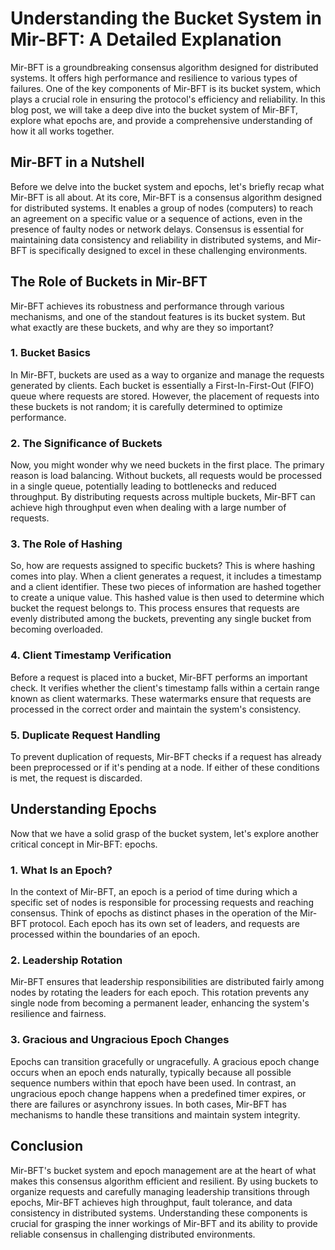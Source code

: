 # Understanding the Bucket System in Mir-BFT: A Detailed Explanation

Mir-BFT is a groundbreaking consensus algorithm designed for distributed systems. It offers high performance and resilience to various types of failures. One of the key components of Mir-BFT is its bucket system, which plays a crucial role in ensuring the protocol's efficiency and reliability. In this blog post, we will take a deep dive into the bucket system of Mir-BFT, explore what epochs are, and provide a comprehensive understanding of how it all works together.

## Mir-BFT in a Nutshell

Before we delve into the bucket system and epochs, let's briefly recap what Mir-BFT is all about. At its core, Mir-BFT is a consensus algorithm designed for distributed systems. It enables a group of nodes (computers) to reach an agreement on a specific value or a sequence of actions, even in the presence of faulty nodes or network delays. Consensus is essential for maintaining data consistency and reliability in distributed systems, and Mir-BFT is specifically designed to excel in these challenging environments.

## The Role of Buckets in Mir-BFT

Mir-BFT achieves its robustness and performance through various mechanisms, and one of the standout features is its bucket system. But what exactly are these buckets, and why are they so important?

### 1. Bucket Basics

In Mir-BFT, buckets are used as a way to organize and manage the requests generated by clients. Each bucket is essentially a First-In-First-Out (FIFO) queue where requests are stored. However, the placement of requests into these buckets is not random; it is carefully determined to optimize performance.

### 2. The Significance of Buckets

Now, you might wonder why we need buckets in the first place. The primary reason is load balancing. Without buckets, all requests would be processed in a single queue, potentially leading to bottlenecks and reduced throughput. By distributing requests across multiple buckets, Mir-BFT can achieve high throughput even when dealing with a large number of requests.

### 3. The Role of Hashing

So, how are requests assigned to specific buckets? This is where hashing comes into play. When a client generates a request, it includes a timestamp and a client identifier. These two pieces of information are hashed together to create a unique value. This hashed value is then used to determine which bucket the request belongs to. This process ensures that requests are evenly distributed among the buckets, preventing any single bucket from becoming overloaded.

### 4. Client Timestamp Verification

Before a request is placed into a bucket, Mir-BFT performs an important check. It verifies whether the client's timestamp falls within a certain range known as client watermarks. These watermarks ensure that requests are processed in the correct order and maintain the system's consistency.

### 5. Duplicate Request Handling

To prevent duplication of requests, Mir-BFT checks if a request has already been preprocessed or if it's pending at a node. If either of these conditions is met, the request is discarded.

## Understanding Epochs

Now that we have a solid grasp of the bucket system, let's explore another critical concept in Mir-BFT: epochs.

### 1. What Is an Epoch?

In the context of Mir-BFT, an epoch is a period of time during which a specific set of nodes is responsible for processing requests and reaching consensus. Think of epochs as distinct phases in the operation of the Mir-BFT protocol. Each epoch has its own set of leaders, and requests are processed within the boundaries of an epoch.

### 2. Leadership Rotation

Mir-BFT ensures that leadership responsibilities are distributed fairly among nodes by rotating the leaders for each epoch. This rotation prevents any single node from becoming a permanent leader, enhancing the system's resilience and fairness.

### 3. Gracious and Ungracious Epoch Changes

Epochs can transition gracefully or ungracefully. A gracious epoch change occurs when an epoch ends naturally, typically because all possible sequence numbers within that epoch have been used. In contrast, an ungracious epoch change happens when a predefined timer expires, or there are failures or asynchrony issues. In both cases, Mir-BFT has mechanisms to handle these transitions and maintain system integrity.

## Conclusion

Mir-BFT's bucket system and epoch management are at the heart of what makes this consensus algorithm efficient and resilient. By using buckets to organize requests and carefully managing leadership transitions through epochs, Mir-BFT achieves high throughput, fault tolerance, and data consistency in distributed systems. Understanding these components is crucial for grasping the inner workings of Mir-BFT and its ability to provide reliable consensus in challenging distributed environments.
